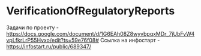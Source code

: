 # VerificationOfRegulatoryReports

Задачи по проекту - https://docs.google.com/document/d/1G6EAh08Z8wyvbpqxMDr_7jUbFvW4vpLfkrLrP55Hvxo/edit?ts=59e76f08#
Ссылка на инфостарт - https://infostart.ru/public/689347/
